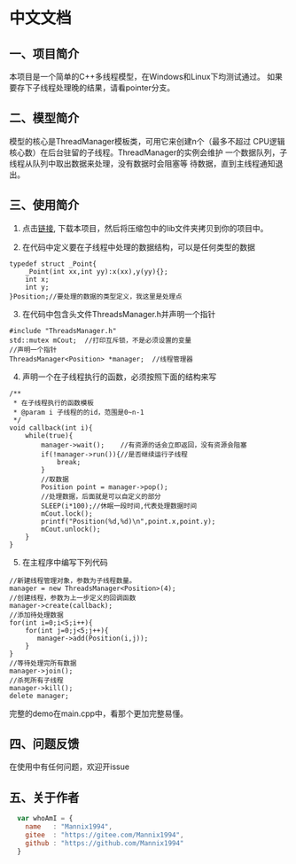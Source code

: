 # 中文文档
## 一、项目简介
本项目是一个简单的C++多线程模型，在Windows和Linux下均测试通过。
如果要存下子线程处理晚的结果，请看pointer分支。

## 二、模型简介
模型的核心是ThreadManager模板类，可用它来创建n个（最多不超过
CPU逻辑核心数）在后台驻留的子线程。ThreadManager的实例会维护
一个数据队列，子线程从队列中取出数据来处理，没有数据时会阻塞等
待数据，直到主线程通知退出。

## 三、使用简介
1. 点击[链接](https://codeload.github.com/Mannix1994/AlwaysBusy/zip/master),
下载本项目，然后将压缩包中的lib文件夹拷贝到你的项目中。

2. 在代码中定义要在子线程中处理的数据结构，可以是任何类型的数据
```
typedef struct _Point{
    _Point(int xx,int yy):x(xx),y(yy){};
    int x;
    int y;
}Position;//要处理的数据的类型定义，我这里是处理点
``` 

3. 在代码中包含头文件ThreadsManager.h并声明一个指针
```cplusplus
#include "ThreadsManager.h"
std::mutex mCout;  //打印互斥锁，不是必须设置的变量
//声明一个指针
ThreadsManager<Position> *manager;  //线程管理器
```

4. 声明一个在子线程执行的函数，必须按照下面的结构来写
```cplusplus
/**
 * 在子线程执行的函数模板
 * @param i 子线程的的id，范围是0~n-1
 */
void callback(int i){
    while(true){
        manager->wait();    //有资源的话会立即返回，没有资源会阻塞
        if(!manager->run()){//是否继续运行子线程
            break;
        }
        //取数据
        Position point = manager->pop();
        //处理数据，后面就是可以自定义的部分
        SLEEP(i*100);//休眠一段时间,代表处理数据时间
        mCout.lock();
        printf("Position(%d,%d)\n",point.x,point.y);
        mCout.unlock();
    }
}
```

5. 在主程序中编写下列代码
```cplusplus
//新建线程管理对象，参数为子线程数量。
manager = new ThreadsManager<Position>(4);
//创建线程，参数为上一步定义的回调函数
manager->create(callback);
//添加待处理数据
for(int i=0;i<5;i++){
    for(int j=0;j<5;j++){
       manager->add(Position(i,j));
    }
}
//等待处理完所有数据
manager->join();
//杀死所有子线程
manager->kill();
delete manager;
```

完整的demo在main.cpp中，看那个更加完整易懂。

## 四、问题反馈
在使用中有任何问题，欢迎开issue

## 五、关于作者
```javascript
  var whoAmI = {
    name   : "Mannix1994",
    gitee  : "https://gitee.com/Mannix1994",
    github : "https://github.com/Mannix1994"
  }
```
